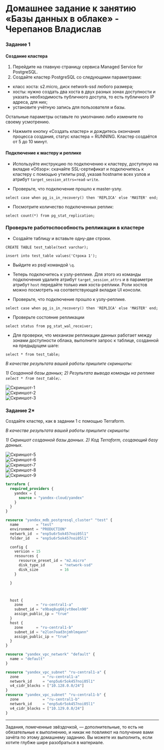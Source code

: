 # Домашнее задание к занятию «Базы данных в облаке» - Черепанов Владислав  

### Задание 1  


#### Создание кластера
1. Перейдите на главную страницу сервиса Managed Service for PostgreSQL.
1. Создайте кластер PostgreSQL со следующими параметрами:
- класс хоста: s2.micro, диск network-ssd любого размера;
- хосты: нужно создать два хоста в двух разных зонах доступности и указать необходимость публичного доступа, то есть публичного IP адреса, для них;
- установите учётную запись для пользователя и базы.

Остальные параметры оставьте по умолчанию либо измените по своему усмотрению.

* Нажмите кнопку «Создать кластер» и дождитесь окончания процесса создания, статус кластера = RUNNING. Кластер создаётся от 5 до 10 минут.

#### Подключение к мастеру и реплике 

* Используйте инструкцию по подключению к кластеру, доступную на вкладке «Обзор»: cкачайте SSL-сертификат и подключитесь к кластеру с помощью утилиты psql, указав hostname всех узлов и атрибут ```target_session_attrs=read-write```.

* Проверьте, что подключение прошло к master-узлу.
```
select case when pg_is_in_recovery() then 'REPLICA' else 'MASTER' end;
```
* Посмотрите количество подключенных реплик:
```
select count(*) from pg_stat_replication;
```

### Проверьте работоспособность репликации в кластере

* Создайте таблицу и вставьте одну-две строки.
```
CREATE TABLE test_table(text varchar);
```
```
insert into test_table values('Строка 1');
```

* Выйдите из psql командой ```\q```.

* Теперь подключитесь к узлу-реплике. Для этого из команды подключения удалите атрибут ```target_session_attrs```  и в параметре атрибут ```host``` передайте только имя хоста-реплики. Роли хостов можно посмотреть на соответствующей вкладке UI консоли.

* Проверьте, что подключение прошло к узлу-реплике.
```
select case when pg_is_in_recovery() then 'REPLICA' else 'MASTER' end;
```
* Проверьте состояние репликации
```
select status from pg_stat_wal_receiver;
```

* Для проверки, что механизм репликации данных работает между зонами доступности облака, выполните запрос к таблице, созданной на предыдущем шаге:
```
select * from test_table;
```

*В качестве результата вашей работы пришлите скриншоты:*

*1) Созданной базы данных;*
*2) Результата вывода команды на реплике ```select * from test_table;```.*  

![Скриншот-1](https://github.com/plusvaldis/sdb-hw/blob/main/12.09-hw/img/Screenshot_3.png)  
![Скриншот-2](https://github.com/plusvaldis/sdb-hw/blob/main/12.09-hw/img/Screenshot_2.png)  
![Скриншот-3](https://github.com/plusvaldis/sdb-hw/blob/main/12.09-hw/img/Screenshot_1.png)  


### Задание 2*

Создайте кластер, как в задании 1 с помощью Terraform.


*В качестве результата вашей работы пришлите скришоты:*

*1) Скриншот созданной базы данных.*
*2) Код Terraform, создающий базу данных.*  

![Скриншот-5](https://github.com/plusvaldis/sdb-hw/blob/main/12.09-hw/img/Screenshot_5.png)  
![Скриншот-6](https://github.com/plusvaldis/sdb-hw/blob/main/12.09-hw/img/Screenshot_6.png)  
![Скриншот-7](https://github.com/plusvaldis/sdb-hw/blob/main/12.09-hw/img/Screenshot_7.png)  
![Скриншот-8](https://github.com/plusvaldis/sdb-hw/blob/main/12.09-hw/img/Screenshot_8.png)  
![Скриншот-9](https://github.com/plusvaldis/sdb-hw/blob/main/12.09-hw/img/Screenshot_4.png)  


```terraform
terraform {
  required_providers {
    yandex = {
      source = "yandex-cloud/yandex"
    }
  }
}

resource "yandex_mdb_postgresql_cluster" "test" {
  name        = "test"
  environment = "PRODUCTION"
  network_id  = "enp5u6r5ok457noi05l1"
  folder_id   = "enp5u6r5ok457noi05l1"

  config {
    version = 15
    resources {
      resource_preset_id = "m2.micro"
      disk_type_id       = "network-ssd"
      disk_size          = 16
    }

  }



  host {
    zone      = "ru-central1-a"
    subnet_id = "e9baq8ug66jvt0eeln90"
    assign_public_ip = "true"
  }
  host {
    zone      = "ru-central1-b"
    subnet_id = "e2lon7oad3njmhlmqann"
    assign_public_ip = "true"
  }
}

resource "yandex_vpc_network" "default" {
  name = "default"
}

resource "yandex_vpc_subnet" "ru-central1-a" {
  zone           = "ru-central1-a"
  network_id     = "enp5u6r5ok457noi05l1"
  v4_cidr_blocks = ["10.128.0.0/24"]
}
resource "yandex_vpc_subnet" "ru-central1-b" {
  zone           = "ru-central1-b"
  network_id     = "enp5u6r5ok457noi05l1"
  v4_cidr_blocks = ["10.129.0.0/24"]
}
```

---

Задания, помеченные звёздочкой, — дополнительные, то есть не обязательные к выполнению, и никак не повлияют на получение вами зачёта по этому домашнему заданию. Вы можете их выполнить, если хотите глубже шире разобраться в материале.